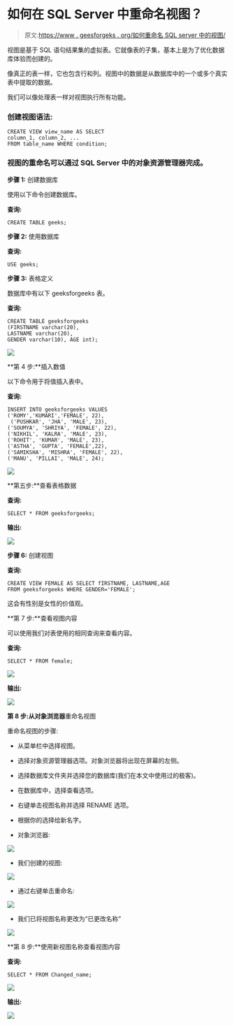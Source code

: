 # 如何在 SQL Server 中重命名视图？

> 原文:[https://www . geesforgeks . org/如何重命名 SQL server 中的视图/](https://www.geeksforgeeks.org/how-to-rename-a-view-in-sql-server/)

视图是基于 SQL 语句结果集的虚拟表。它就像表的子集，基本上是为了优化数据库体验而创建的。

像真正的表一样，它也包含行和列。视图中的数据是从数据库中的一个或多个真实表中提取的数据。

我们可以像处理表一样对视图执行所有功能。

### **创建视图语法:**

```
CREATE VIEW view_name AS SELECT
column_1, column_2, ...
FROM table_name WHERE condition;
```

### **视图的重命名可以通过 SQL Server 中的对象资源管理器完成。**

**步骤 1:** 创建数据库

使用以下命令创建数据库。

**查询:**

```
CREATE TABLE geeks;
```

**步骤 2:** 使用数据库

**查询:**

```
USE geeks;
```

**步骤 3:** 表格定义

数据库中有以下 geeksforgeeks 表。

**查询:**

```
CREATE TABLE geeksforgeeks
(FIRSTNAME varchar(20), 
LASTNAME varchar(20),
GENDER varchar(10), AGE int);
```

![](img/c000283a77829a813eaf6ea506619489.png)

**第 4 步:**插入数值

以下命令用于将值插入表中。

**查询:**

```
INSERT INTO geeksforgeeks VALUES
('ROMY','KUMARI','FEMALE', 22),
 ('PUSHKAR', 'JHA', 'MALE', 23),
('SOUMYA', 'SHRIYA', 'FEMALE', 22), 
('NIKHIL', 'KALRA', 'MALE', 23),
('ROHIT', 'KUMAR', 'MALE', 23), 
('ASTHA', 'GUPTA', 'FEMALE',22),
('SAMIKSHA', 'MISHRA', 'FEMALE', 22), 
('MANU', 'PILLAI', 'MALE', 24);
```

![](img/367c49cf9fca72f2c06b99e5de985c0b.png)

**第五步:**查看表格数据

**查询:**

```
SELECT * FROM geeksforgeeks;
```

**输出:**

![](img/110fd0cf781934da21da133dd0c52d29.png)

**步骤 6:** 创建视图

**查询:**

```
CREATE VIEW FEMALE AS SELECT fIRSTNAME, LASTNAME,AGE
FROM geeksforgeeks WHERE GENDER='FEMALE';
```

这会有性别是女性的价值观。

**第 7 步:**查看视图内容

可以使用我们对表使用的相同查询来查看内容。

**查询:**

```
SELECT * FROM female;
```

![](img/6a44b275d3a5393301d6a0e4040ecadb.png)

**输出:**

![](img/5e48dd544e6809a529f09df2f6f29b84.png)

**第 8 步:从对象浏览器**重命名视图

重命名视图的步骤:

*   从菜单栏中选择视图。
*   选择对象资源管理器选项。对象浏览器将出现在屏幕的左侧。
*   选择数据库文件夹并选择您的数据库(我们在本文中使用过的极客)。
*   在数据库中，选择查看选项。
*   右键单击视图名称并选择 RENAME 选项。
*   根据你的选择给新名字。

*   对象浏览器:

![](img/0663e70152f7965f4b22bcd12efb9ae1.png)

*   我们创建的视图:

![](img/33afebdfdd7d972c5fc4321e456712b1.png)

*   通过右键单击重命名:

![](img/af9b35606d77c9181ec10dc280a37687.png)

*   我们已将视图名称更改为“已更改名称”

![](img/fe6330590ced5ef8ce6eb30dc1aac2f6.png)

**第 8 步:**使用新视图名称查看视图内容

**查询:**

```
SELECT * FROM Changed_name;
```

![](img/a98581f136be753df8890cd454cca93c.png)

**输出:**

![](img/f13d732a81d68d5269c0de863a2fb8f0.png)